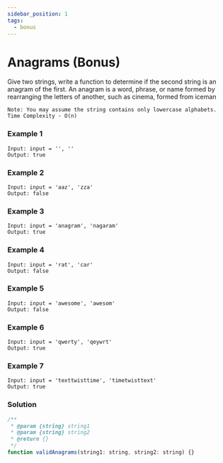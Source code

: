 ```yaml
---
sidebar_position: 1
tags:
  - bonus
---
```


# Anagrams (Bonus)

Give two strings, write a function to determine if the second string is an anagram of the first. An anagram is a word, phrase, or name formed by rearranging the letters of another, such as cinema, formed from iceman

```
Note: You may assume the string contains only lowercase alphabets.
Time Complexity - O(n)
```

### Example 1

```
Input: input = '', ''
Output: true

```

### Example 2

```
Input: input = 'aaz', 'zza'
Output: false
```

### Example 3

```
Input: input = 'anagram', 'nagaram'
Output: true
```

### Example 4

```
Input: input = 'rat', 'car'
Output: false
```

### Example 5

```
Input: input = 'awesome', 'awesom'
Output: false
```

### Example 6

```
Input: input = 'qwerty', 'qeywrt'
Output: true
```

### Example 7

```
Input: input = 'texttwisttime', 'timetwisttext'
Output: true
```

### Solution

```jsx title="Anagrams"
/**
 * @param {string} string1
 * @param {string} string2
 * @return {}
 */
function validAnagrams(string1: string, string2: string) {}
```
